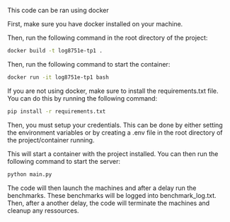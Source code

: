 This code can be ran using docker

First, make sure you have docker installed on your machine.

Then, run the following command in the root directory of the project:
```bash
docker build -t log8751e-tp1 .
```
Then, run the following command to start the container:
```bash
docker run -it log8751e-tp1 bash
```

If you are not using docker, make sure to install the requirements.txt file. You can do this by running the following command:
```bash
pip install -r requirements.txt
```

Then, you must setup your credentials. This can be done by either setting the environment variables or by creating a .env file in the root directory of the project/container running.

This will start a container with the project installed. You can then run the following command to start the server:
```bash
python main.py
```
The code will then launch the machines and after a delay run the benchmarks.
These benchmarks will be logged into benchmark_log.txt.
Then, after a another delay, the code will terminate the machines and cleanup any ressources.